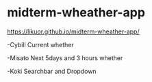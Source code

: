 # midterm-wheather-app

https://likuor.github.io/midterm-wheather-app/

-Cybill
Current whether

-Misato
Next 5days and 3 hours whether

-Koki
Searchbar and Dropdown
